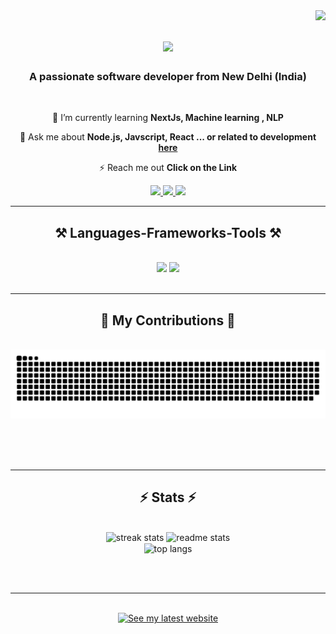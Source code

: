 <img align="right" src="https://visitor-badge.laobi.icu/badge?page_id=ajmal117.ajmal117" />

<h1 align="center">
    <img src="https://readme-typing-svg.herokuapp.com/?font=Righteous&size=35&center=true&vCenter=true&width=500&height=70&duration=4000&lines=Hi+There!+👋;+I'm+Ajmal+Ali!;" />
</h1>

<h3 align="center">A passionate software developer from New Delhi (India) </h3>

<br/>

<div align="center">
 
 <!-- 🔭 I’m currently working on **a marketplace** -->
 
 🌱 I’m currently learning **NextJs, Machine learning , NLP**

💬 Ask me about **Node.js, Javscript, React ... or related to development [here](https://github.com/ajmal117/ajmal117/issues)**

⚡ Reach me out **Click on the Link**

 </div>
 
<div align="center"> 
  <a href="mailto:ajmal07jmi@gmail.com">
    <img src="https://img.shields.io/badge/Gmail-333333?style=for-the-badge&logo=gmail&logoColor=red" />
  </a>
  <a href="https://www.linkedin.com/in/ajmalali117" target="_blank">
    <img src="https://img.shields.io/badge/LinkedIn-0077B5?style=for-the-badge&logo=linkedin&logoColor=white" target="_blank" />
  </a>
  <a href="https://ajmal-profile.vercel.app" target="_blank">
     <img src="https://img.shields.io/badge/Portfolio-FF5722?style=for-the-badge&logo=todoist&logoColor=white" target="_blank" /> <!-- sqlite, safari, google-chrome are other good icon options -->
  </a>
</div>

 <hr/>
 
<h2 align="center">⚒️ Languages-Frameworks-Tools ⚒️</h2>
<br/>
<div align="center">
    <img src="https://skillicons.dev/icons?i=react,bootstrap,html,css,vscode,github,figma,tailwind,git" />
    <img src="https://skillicons.dev/icons?i=nodejs,python,javascript,typescript,express,firebase,mongodb,nextjs,mysql" /><br>
</div>

<br/>
<hr/>

<div align="center">
  <h2>🐍 My Contributions 🐍</h2>
  <br>
  <img alt="snake eating my contributions" src="https://raw.githubusercontent.com/ajmal117/ajmal117/output/github-contribution-grid-snake.svg" />
  
  <br/><br/><br/>
</div>

<hr/>

<h2 align="center">⚡ Stats ⚡</h2>
<br>
<div align=center>
  <img width=390 src="https://github-readme-streak-stats-ajmal117.vercel.app/?user=ajmal117&count_private=true&theme=react&border_radius=10" alt="streak stats"/>
  <img width=390 src="https://github-readme-stats-ajmal117.vercel.app/api?username=ajmal117&count_private=true&show_icons=true&theme=react&rank_icon=github&border_radius=10" alt="readme stats" />
  <br/>
  <img width=325 align="center" src="https://github-readme-stats-ajmal117.vercel.app/api/top-langs/?username=ajmal117&hide=HTML&langs_count=8&layout=compact&theme=react&border_radius=10&size_weight=0.5&count_weight=0.5&exclude_repo=github-readme-stats" alt="top langs" />
</div>

<br/><br/>

<hr/>

<br/>

<div align="center">
<a href='https://e-book-knng.vercel.app' target='_blank'><img height='64' style='border:0px;height:64px;' src='https://storage.ko-fi.com/cdn/kofi1.png?v=3' border='0' alt='See my latest website' /></a>
</div>

<br/>
